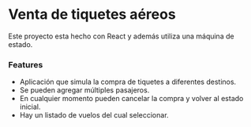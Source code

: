 # Venta de tiquetes aéreos
Este proyecto esta hecho con React y además utiliza una máquina de estado.

### Features

- Aplicación que simula la compra de tiquetes a diferentes destinos.
- Se pueden agregar múltiples pasajeros.
- En cualquier momento pueden cancelar la compra y volver al estado inicial.
- Hay un listado de vuelos del cual seleccionar.